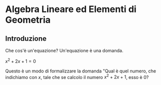 # Algebra Lineare ed Elementi di Geometria

## Introduzione

Che cos'è un'equazione? Un'equazione è una domanda.

$x^2+2x+1=0$

Questo è un modo di formalizzare la domanda "Qual è quel numero, che indichiamo con $x$, tale che se calcolo il numero $x^2 + 2x +1$, esso è $0$?

